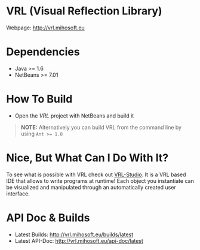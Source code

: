 VRL (Visual Reflection Library)
===============================

Webpage: http://vrl.mihosoft.eu

# Dependencies

- Java >= 1.6 
- NetBeans >= 7.01

# How To Build

- Open the *VRL* project with NetBeans and build it

> **NOTE:** Alternatively you can build VRL from the command line by using `Ant >= 1.8` 

# Nice, But What Can I Do With It?

To see what is possible with VRL check out [VRL-Studio](http://vrl-studio.mihosoft.eu). It is a VRL based IDE that allows to write programs at runtime! Each object you instantiate can be visualized and manipulated through an automatically created user interface.

# API Doc & Builds

- Latest Builds: http://vrl.mihosoft.eu/builds/latest
- Latest API-Doc: http://vrl.mihosoft.eu/api-doc/latest

